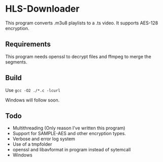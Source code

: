 HLS-Downloader
==============

This program converts .m3u8 playlists to a .ts video. It supports AES-128 encryption.

Requirements
------------

This program needs openssl to decrypt files and ffmpeg to merge the segments.

Build
-----

Use `gcc -O2 ./*.c -lcurl`

Windows will follow soon.

Todo
----

- Multithreading (Only reason I've written this program)
- Support for SAMPLE-AES and other encryption types.
- Verbose and error log system
- Use of a tmpfolder
- openssl and libavformat in program instead of sytemcall
- Windows
